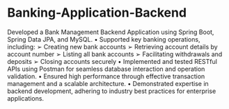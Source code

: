 # Banking-Application-Backend

 
 Developed a Bank Management Backend Application using Spring Boot, Spring Data JPA, and MySQL. 
• Supported key banking operations, including: 
 ➢ Creating new bank accounts 
 ➢ Retrieving account details by account number 
 ➢ Listing all bank accounts 
 ➢ Facilitating withdrawals and deposits 
 ➢ Closing accounts securely 
• Implemented and tested RESTful APIs using Postman for seamless database interaction and operation validation. 
• Ensured high performance through effective transaction management and a scalable architecture. 
• Demonstrated expertise in backend development, adhering to industry best practices for enterprise applications.
